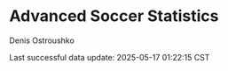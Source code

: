 # Advanced Soccer Statistics
Denis Ostroushko

<!-- gfm -->

Last successful data update: 2025-05-17 01:22:15 CST
